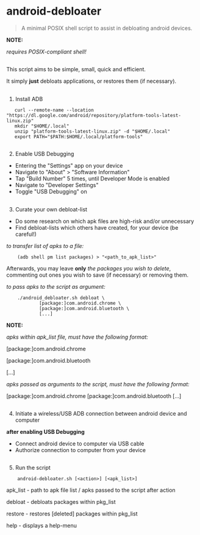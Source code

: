 # android-debloater

>A minimal POSIX shell script to assist in debloating android devices.

**NOTE:**

*requires _POSIX-compliant_ shell!*

##
This script aims to be simple, small, quick and efficient.

It simply **just** debloats applications, or restores them (if necessary).
##
1) Install ADB

```
   curl --remote-name --location "https://dl.google.com/android/repository/platform-tools-latest-linux.zip"
   mkdir "$HOME/.local"
   unzip "platform-tools-latest-linux.zip" -d "$HOME/.local"
   export PATH="$PATH:$HOME/.local/platform-tools"
   ```
##
2) Enable USB Debugging


- Entering the "Settings" app on your device
- Navigate to "About" > "Software Information"
- Tap "Build Number" 5 times, until Developer Mode is enabled
- Navigate to "Developer Settings"
- Toggle "USB Debugging" on


##
3) Curate your own debloat-list

- Do some research on which apk files are high-risk and/or unnecessary
- Find debloat-lists which others have created, for your device (be careful!)

*to transfer list of apks to a file:*

```
    (adb shell pm list packages) > "<path_to_apk_list>"
```

Afterwards, you may leave **only** *_the packages you wish to delete_*,
commenting out ones you wish to save (if necessary) or removing them.

*to pass apks to the script as argument:*

```
    ./android_debloater.sh debloat \
            [package:]com.android.chrome \
            [package:]com.android.bluetooth \
            [...]
```

**NOTE:**

*apks within apk_list file, must have the following format:*

[package:]com.android.chrome

[package:]com.android.bluetooth

[...]

*apks passed as arguments to the script, must have the following format:*

[package:]com.android.chrome [package:]com.android.bluetooth [...]

##
4) Initiate a wireless/USB ADB connection between android device and computer

**after enabling USB Debugging**

- Connect android device to computer via USB cable
- Authorize connection to computer from your device
##
5) Run the script

```
    android-debloater.sh [<action>] [<apk_list>]
```


apk_list - path to apk file list / apks passed to the script after action

debloat - debloats packages within pkg_list

restore - restores [deleted] packages within pkg_list

help    - displays a help-menu
